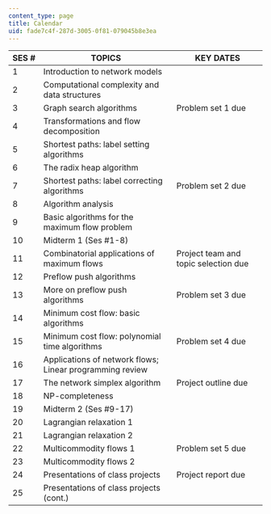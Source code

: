 ```yaml
---
content_type: page
title: Calendar
uid: fade7c4f-287d-3005-0f81-079045b8e3ea
---
```


| SES # | TOPICS | KEY DATES |
| --- | --- | --- |
| 1 | Introduction to network models | &nbsp; |
| 2 | Computational complexity and data structures | &nbsp; |
| 3 | Graph search algorithms | Problem set 1 due |
| 4 | Transformations and flow decomposition | &nbsp; |
| 5 | Shortest paths: label setting algorithms | &nbsp; |
| 6 | The radix heap algorithm | &nbsp; |
| 7 | Shortest paths: label correcting algorithms | Problem set 2 due |
| 8 | Algorithm analysis | &nbsp; |
| 9 | Basic algorithms for the maximum flow problem | &nbsp; |
| 10 | Midterm 1 (Ses #1-8) | &nbsp; |
| 11 | Combinatorial applications of maximum flows | Project team and topic selection due |
| 12 | Preflow push algorithms | &nbsp; |
| 13 | More on preflow push algorithms | Problem set 3 due |
| 14 | Minimum cost flow: basic algorithms | &nbsp; |
| 15 | Minimum cost flow: polynomial time algorithms | Problem set 4 due |
| 16 | Applications of network flows; Linear programming review | &nbsp; |
| 17 | The network simplex algorithm | Project outline due |
| 18 | NP-completeness | &nbsp; |
| 19 | Midterm 2 (Ses #9-17) | &nbsp; |
| 20 | Lagrangian relaxation 1 | &nbsp; |
| 21 | Lagrangian relaxation 2 | &nbsp; |
| 22 | Multicommodity flows 1 | Problem set 5 due |
| 23 | Multicommodity flows 2 | &nbsp; |
| 24 | Presentations of class projects | Project report due |
| 25 | Presentations of class projects (cont.) |